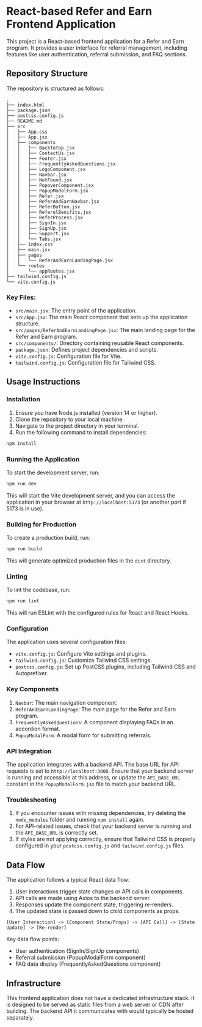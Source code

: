 # React-based Refer and Earn Frontend Application

This project is a React-based frontend application for a Refer and Earn program. It provides a user interface for referral management, including features like user authentication, referral submission, and FAQ sections.

## Repository Structure

The repository is structured as follows:

```
.
├── index.html
├── package.json
├── postcss.config.js
├── README.md
├── src
│   ├── App.css
│   ├── App.jsx
│   ├── components
│   │   ├── BackToTop.jsx
│   │   ├── ContactUs.jsx
│   │   ├── Footer.jsx
│   │   ├── FrequentlyAskedQuestions.jsx
│   │   ├── LogoComponent.jsx
│   │   ├── Navbar.jsx
│   │   ├── NotFound.jsx
│   │   ├── PopoverComponent.jsx
│   │   ├── PopupModalForm.jsx
│   │   ├── Refer.jsx
│   │   ├── ReferAndEarnNavbar.jsx
│   │   ├── ReferButton.jsx
│   │   ├── ReferelBenifits.jsx
│   │   ├── ReferProcess.jsx
│   │   ├── SignIn.jsx
│   │   ├── SignUp.jsx
│   │   ├── Support.jsx
│   │   └── Tabs.jsx
│   ├── index.css
│   ├── main.jsx
│   ├── pages
│   │   └── ReferAndEarnLandingPage.jsx
│   └── routes
│       └── appRoutes.jsx
├── tailwind.config.js
└── vite.config.js
```

### Key Files:

- `src/main.jsx`: The entry point of the application.
- `src/App.jsx`: The main React component that sets up the application structure.
- `src/pages/ReferAndEarnLandingPage.jsx`: The main landing page for the Refer and Earn program.
- `src/components/`: Directory containing reusable React components.
- `package.json`: Defines project dependencies and scripts.
- `vite.config.js`: Configuration file for Vite.
- `tailwind.config.js`: Configuration file for Tailwind CSS.

## Usage Instructions

### Installation

1. Ensure you have Node.js installed (version 14 or higher).
2. Clone the repository to your local machine.
3. Navigate to the project directory in your terminal.
4. Run the following command to install dependencies:

```bash
npm install
```

### Running the Application

To start the development server, run:

```bash
npm run dev
```

This will start the Vite development server, and you can access the application in your browser at `http://localhost:5173` (or another port if 5173 is in use).

### Building for Production

To create a production build, run:

```bash
npm run build
```

This will generate optimized production files in the `dist` directory.

### Linting

To lint the codebase, run:

```bash
npm run lint
```

This will run ESLint with the configured rules for React and React Hooks.

### Configuration

The application uses several configuration files:

- `vite.config.js`: Configure Vite settings and plugins.
- `tailwind.config.js`: Customize Tailwind CSS settings.
- `postcss.config.js`: Set up PostCSS plugins, including Tailwind CSS and Autoprefixer.

### Key Components

1. `Navbar`: The main navigation component.
2. `ReferAndEarnLandingPage`: The main page for the Refer and Earn program.
3. `FrequentlyAskedQuestions`: A component displaying FAQs in an accordion format.
4. `PopupModalForm`: A modal form for submitting referrals.

### API Integration

The application integrates with a backend API. The base URL for API requests is set to `http://localhost:3000`. Ensure that your backend server is running and accessible at this address, or update the `API_BASE_URL` constant in the `PopupModalForm.jsx` file to match your backend URL.

### Troubleshooting

1. If you encounter issues with missing dependencies, try deleting the `node_modules` folder and running `npm install` again.
2. For API-related issues, check that your backend server is running and the `API_BASE_URL` is correctly set.
3. If styles are not applying correctly, ensure that Tailwind CSS is properly configured in your `postcss.config.js` and `tailwind.config.js` files.

## Data Flow

The application follows a typical React data flow:

1. User interactions trigger state changes or API calls in components.
2. API calls are made using Axios to the backend server.
3. Responses update the component state, triggering re-renders.
4. The updated state is passed down to child components as props.

```
[User Interaction] -> [Component State/Props] -> [API Call] -> [State Update] -> [Re-render]
```

Key data flow points:
- User authentication (SignIn/SignUp components)
- Referral submission (PopupModalForm component)
- FAQ data display (FrequentlyAskedQuestions component)

## Infrastructure

This frontend application does not have a dedicated infrastructure stack. It is designed to be served as static files from a web server or CDN after building. The backend API it communicates with would typically be hosted separately.
